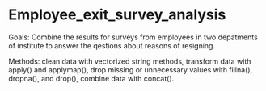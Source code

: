 # Employee_exit_survey_analysis
Goals: Combine the results for surveys from employees in two depatments of institute to answer the qestions about reasons of resigning. 

Methods: clean data with vectorized string methods, transform data with apply() and applymap(), drop missing or unnecessary values with fillna(), dropna(), and drop(), combine data with concat().
